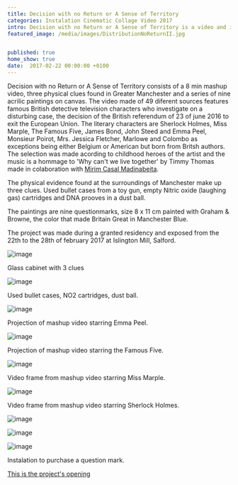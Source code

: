 ```yaml
---
title: Decision with no Return or A Sense of Territory
categories: Instalation Cinematic Collage Video 2017
intro: Decision with no Return or A Sense of Territory is a video and installation piece, an investigative detective story on the new relationship between England and Europe after Brexit.
featured_image: /media/images/DistributionNoReturnII.jpg


published: true
home_show: true
date:  2017-02-22 00:00:00 +0100
---
```


Decision with no Return or A Sense of Territory consists of a 8 min mashup video, three physical clues found in Greater Manchester and a series of nine acrilic paintings on canvas.
The video made of 49 diferent sources features famous British detective television characters who investigate on a disturbing case, the decision of the British referendum of 23 of june 2016 to exit the European Union. The literary characters are Sherlock Holmes, Miss Marple, The Famous Five, James Bond, John Steed and Emma Peel, Monsieur Poirot, Mrs. Jessica Fletcher, Marlowe and Colombo as exceptions being either Belgium or American but born from Britsh authors. The selection was made acording to childhood heroes of the artist and the music is a hommage to 'Why can't we live together' by Timmy Thomas made in colaboration with [Mirim Casal Madinabeita](https://www.facebook.com/Ea7_dmZ-290629557628051/).

The physical evidence found at the surroundings of Manchester make up three clues. Used bullet cases from a toy gun, empty Nitric oxide (laughing gas) cartridges and DNA prooves in a dust ball.

The paintings are nine questionmarks, size 8 x 11 cm painted with Graham & Browne, the color that made Britain Great in Manchester Blue. 

The project was made during a granted residency and exposed from the 22th to the 28th of february 2017 at Islington Mill, Salford.

![image](/media/images/DistributionNoReturnI.jpg)

Glass cabinet with 3 clues
  
![image](/media/images/DistributionNoReturnIX.jpg)

Used bullet cases, NO2 cartridges, dust ball.

![image](/media/images/DistributionNoReturnIA.jpg)

Projection of mashup video starring Emma Peel.

![image](/media/images/DistributionNoReturnIB.jpg)

Projection of mashup video starring the Famous Five.

![image](/media/images/DistributionNoReturnII.jpg)

Video frame from mashup video starring Miss Marple. 

![image](/media/images/DistributionNoReturnIV.jpg)

Video frame from mashup video starring Sherlock Holmes.

![image](/media/images/DistributionNoReturnVI.jpg)

![image](/media/images/DistributionNoReturnVII.jpg)

![image](/media/images/DistributionNoReturnVIII.jpg)

Instalation to purchase a question mark.

 

[This is the project's opening](http://www.islingtonmill.com/events/gallery-opening-christina-schultz/)   